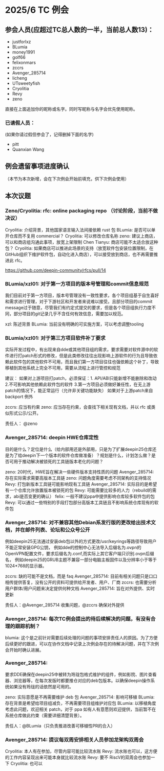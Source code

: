 2025/6 TC 例会
===

## 参会人员(应超过TC总人数的一半，当前总人数13)：

- justforlxz
- BLumia
- money1991
- golf66
- felixonmars
- zccrs
- Avenger_285714
- licheng
- UTsweetyfish
- Cryolitia
- Revy
- zeno

直接在上面追加你的昵称或名字。同时写昵称与名字会优先使用昵称。

### 已请假人员：

(如果你请过假但参会了，记得删掉下面的名字)

- pitt
- Quanxian Wang

## 例会遗留事项进度确认

（本节为本次新增，会在下次例会开始前填充，供下次例会使用）

## 本次议题

### Zeno/Cryolitia: rfc: online packaging repo （讨论阶段，当前不做决议）

Cryolitia: 介绍背景，其他国家语言输入法间接依赖 rust 包
BLumia: 是否可以单开仓库而不复用 commercial？
Cryolitia: 可以修改仓库名称
zeno: 建议上商店，可以和商店组沟通此事项，放宽上架限制
Chen Tianyu: 商店可能不太适合放这种包？
Cryolitia: 如果商店可以推进此场景的支持（放宽软件包安装位置限制，在GitHub组织下维护软件包，自动化进入商店），可以接受放到商店，也不再需要推进此
rfc。

https://github.com/deepin-community/rfcs/pull/14

### BLumia/xzl01: 对于第一方项目的版本号管理和commit信息规范

我们目前对于第一方项目，版本号管理没有一致性要求，各个项目组基于自生喜好和需求进行管理，对于下游社区和开发者来说难以接受。且部分项目的commit
message过于随意，尽管我们有约定式提交的要求，但是各个项目组执行力度不同，部分项目的git记录几乎不含任何有效信息，需要加以规范。

xzl: 陈述背景
BLumia: 当前没有明确的可实施方案，可以考虑调整tooling

### BLumia/xzl01: 对于第三方项目软件补丁要求

实际开发过程中，有出现来自dde或其他项目组的需求，要求需要对软件源中的软件进行打patch形式的修改，但是此类修改往往出现影响上游软件的行为且导致依赖此软件包的其他软件不可用，而且我们第一方项目往往也强依赖这个补丁，导致移植到其他系统上完全不可用，需要从流程上进行管控和规范

建议： 如果对上游项目打patch，必须保证：1. API/ABI只能新增不能删除和改动 2.不可影响其他依赖此软件包的软件
3.第一方项目必须做好兼任性，在无上游patch的情况下，能正常运行（允许非关键功能缺失）
如果对于上游patch来自backport 例外

zccrs: 应当有约束
zeno: 应当存在约束，会查找下相关现有文档，并以 rfc 或类似形式公示/公开。

责任人： @zeno

### Avenger_285714: deepin HWE仓库定性

目的是什么？定位是什么（给内部用还是外部用，只是为了扩展deepin25仓库还是为了给deepin下一个版本的软件仓库做准备）？规划是什么，计划怎么做？是否可用于推动解决被锁死的工具链版本老化的问题？

zeno: 20时代，HWE旨在解决一些硬件版本支持性质的问题
Avenger_285714: 存在实际需求需要高版本工具链
zeno: 问题角度需要考虑不同架构的支持情况
Revy: 打包新版本工具链可能影响现有工具链
Avenger_285714: 实际目的是希望有一个仓库允许放置版本被锁死的包
Revy: 可能需要比较多的人力（rebuild的需求，abi是否变更的确认）
felix: 一般不建议ppa中提供影响仓库较多软件包的包
Revy: 可以通过一些特别的手段打包部分高版本工具链且不影响系统仓库现有的软件包

### Avenger_285714: 对不兼容其他Debian系发行版的更改给出技术文档，并在邮件列表、论坛和公众号公开

例如deepin25无法通过安装deb包以外的方式更改/usr/keyrings等路径导致用户不能正常安装GPG公钥，
例如dde的控制中心无法导入后缀名为.ovpn的OpenVPN配置文件，要求后缀名为.conf,而实际上其它客户端只识别.ovpn后缀名，
例如deepin25的GRUB主题不兼容一部分电脑主板固件以及分辨率小于等于1024*768的显示器。

zccrs: 缺的可能不是文档，而是 faq
Avenger_285714: 目前有相关问题只是口口相传提供答复，没有公开的资料可提供给开发者、用户、厂商
zccrs: 也需要分析用户群体/用户问题来决定提供何种文档
Avenger_285714: 旨在对外提供、实时更新

责任人：@Avenger_285714 收集问题，@zccrs 确保对外提供

### Avenger_285714: 每次TC例会提出的待后续解决的问题，有没有合理的跟踪机制？

blumia: 这个是之前针对需要后续处理的问题的事项安排责任人的原因。为了方便后续更好的跟进，可以在协作文档中记录上次例会存在的待解决问题，并在下次例会开始时确认进展。

### Avenger_285714:
要求DDE确保在deepin25中被转为玲珑包格式维护的组件，例如影院、图片查看器、浏览器等，在每次发版时都要推仓对应的deb包版本。以确保deepin操作系统如果没有玲珑的话依然是可用的。

zeno: 实际意愿是不再需要维护 deb 包
Avenger_285714: 影响可移植
BLumia: 存在背景是希望给项目组减负，不再需要项目组维护对应包
BLumia: 以移植角度考虑此问题，欢迎相关 patch，对于 ppa 如有人有意愿则欢迎提供，当前暂不在系统仓库做此约束（需要详细清楚背景）。

责任人：@BLumia（只负责推进改善可移植性PR的合入）

### Avenger_285714: 提议每双周安排相关人员参加龙架构双周会

Cryolitia: 本人有在参加，尽管内容可能比较流水账
Revy: 流水账也可以，这方便的工作内容呈现出来可能本身就比较流水账
Revy: 要不 RiscV的双周会也参加一下
Cryolitia: 也可以
